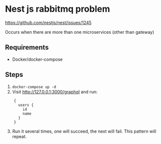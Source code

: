 # Nest js rabbitmq problem

https://github.com/nestjs/nest/issues/1245

Occurs when there are more than one microservices (other than gateway)

## Requirements
* Docker/docker-compose

## Steps

1. `docker-compose up -d`
2. Visit http://127.0.0.1:3000/graphql and run:

```
    {
      users {
        id
        name
      }
    }
```
3. Run it several times, one will succeed, the next will fail. This pattern will repeat.
